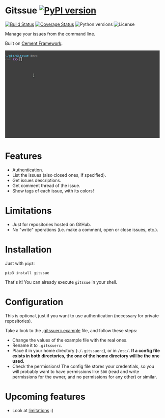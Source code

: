 Gitssue [![PyPI version](https://badge.fury.io/py/Gitssue.svg)](https://badge.fury.io/py/Gitssue)
=======

[![Build Status](https://api.travis-ci.org/julenpardo/Gitssue.svg?branch=dev)](https://travis-ci.org/julenpardo/Gitssue)
[![Coverage Status](https://coveralls.io/repos/github/julenpardo/Gitssue/badge.svg?branch=dev)](https://coveralls.io/github/julenpardo/Gitssue?branch=dev)
![Python versions](https://img.shields.io/badge/python-3.4%2C%203.5%2C%203.6-blue.svg)
![License](https://img.shields.io/badge/license-GPLv3-blue.svg)

Manage your issues from the command line.

Built on [Cement Framework](http://builtoncement.com/).

![img/demo.gif](img/demo.gif)

# Features

 - Authentication.
 - List the issues (also closed ones, if specified).
 - Get issues descriptions.
 - Get comment thread of the issue.
 - Show tags of each issue, with its colors!

# Limitations

 - Just for repositories hosted on GitHub.
 - No "write" operations (i.e. make a comment, open or close issues, etc.).

# Installation

Just with `pip3`:

 ```
 pip3 install gitssue
 ```

 That's it! You can already execute `gitssue` in your shell.

# Configuration

This is optional, just if you want to use authentication (necessary for private repositories).

Take a look to the [.gitssuerc.example](.gitssuerc.example) file, and follow these steps:

 - Change the values of the example file with the real ones.
 - Rename it to `.gitssuerc`.
 - Place it in your home directory (`~/.gitssuerc`), or in `/etc/`. **If a config file exists in both directories, the one of the home directory will be the one used.**
 - Check the permissions! The config file stores your credentials, so you will probably want to have permissions like `500` (read and write permissions for the owner, and no permissions for any  other) or similar.

# Upcoming features

 - Look at [limitations](#limitations) :)
